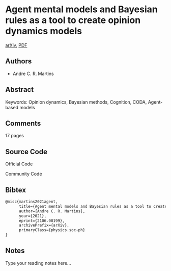 
# Agent mental models and Bayesian rules as a tool to create opinion dynamics models

[arXiv](https://arxiv.org/abs/2106.0199), [PDF](https://arxiv.org/pdf/2106.0199.pdf)

## Authors

- Andre C. R. Martins

## Abstract

Keywords: Opinion dynamics, Bayesian methods, Cognition, CODA, Agent-based models

## Comments

17 pages

## Source Code

Official Code



Community Code



## Bibtex

```tex
@misc{martins2021agent,
      title={Agent mental models and Bayesian rules as a tool to create opinion dynamics models}, 
      author={Andre C. R. Martins},
      year={2021},
      eprint={2106.00199},
      archivePrefix={arXiv},
      primaryClass={physics.soc-ph}
}
```

## Notes

Type your reading notes here...

